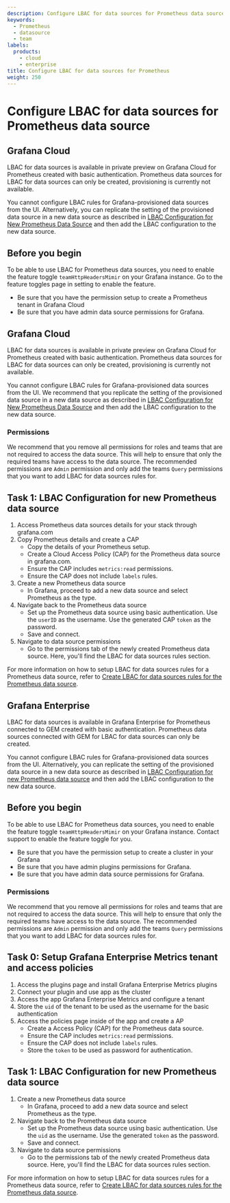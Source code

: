 ```yaml
---
description: Configure LBAC for data sources for Prometheus data source
keywords:
  - Prometheus
  - datasource
  - team
labels:
  products:
    - cloud
    - enterprise
title: Configure LBAC for data sources for Prometheus
weight: 250
---
```


# Configure LBAC for data sources for Prometheus data source

## Grafana Cloud

LBAC for data sources is available in private preview on Grafana Cloud for Prometheus created with basic authentication. Prometheus data sources for LBAC for data sources can only be created, provisioning is currently not available.

You cannot configure LBAC rules for Grafana-provisioned data sources from the UI. Alternatively, you can replicate the setting of the provisioned data source in a new data source as described in [LBAC Configuration for New Prometheus Data Source](#task-1-lbac-configuration-for-new-prometheus-data-source) and then add the LBAC configuration to the new data source.

## Before you begin

To be able to use LBAC for Prometheus data sources, you need to enable the feature toggle `teamHttpHeadersMimir` on your Grafana instance. Go to the feature toggles page in setting to enable the feature.

- Be sure that you have the permission setup to create a Prometheus tenant in Grafana Cloud
- Be sure that you have admin data source permissions for Grafana.

## Grafana Cloud

LBAC for data sources is available in private preview on Grafana Cloud for Prometheus created with basic authentication. Prometheus data sources for LBAC for data sources can only be created, provisioning is currently not available.

You cannot configure LBAC rules for Grafana-provisioned data sources from the UI. We recommend that you replicate the setting of the provisioned data source in a new data source as described in [LBAC Configuration for New Prometheus Data Source](#task-1-lbac-configuration-for-new-prometheus-data-source) and then add the LBAC configuration to the new data source.

### Permissions

We recommend that you remove all permissions for roles and teams that are not required to access the data source. This will help to ensure that only the required teams have access to the data source. The recommended permissions are `Admin` permission and only add the teams `Query` permissions that you want to add LBAC for data sources rules for.

## Task 1: LBAC Configuration for new Prometheus data source

1. Access Prometheus data sources details for your stack through grafana.com
1. Copy Prometheus details and create a CAP
   - Copy the details of your Prometheus setup.
   - Create a Cloud Access Policy (CAP) for the Prometheus data source in grafana.com.
   - Ensure the CAP includes `metrics:read` permissions.
   - Ensure the CAP does not include `labels` rules.
1. Create a new Prometheus data source
   - In Grafana, proceed to add a new data source and select Prometheus as the type.
1. Navigate back to the Prometheus data source
   - Set up the Prometheus data source using basic authentication. Use the `userID` as the username. Use the generated CAP `token` as the password.
   - Save and connect.
1. Navigate to data source permissions
   - Go to the permissions tab of the newly created Prometheus data source. Here, you'll find the LBAC for data sources rules section.

For more information on how to setup LBAC for data sources rules for a Prometheus data source, refer to [Create LBAC for data sources rules for the Prometheus data source](https://grafana.com/docs/grafana/<GRAFANA_VERSION>/administration/data-source-management/teamlbac/create-teamlbac-rules/).

## Grafana Enterprise

LBAC for data sources is available in Grafana Enterprise for Prometheus connected to GEM created with basic authentication. Prometheus data sources connected with GEM for LBAC for data sources can only be created.

You cannot configure LBAC rules for Grafana-provisioned data sources from the UI. Alternatively, you can replicate the setting of the provisioned data source in a new data source as described in [LBAC Configuration for new Prometheus data source](https://grafana.com/docs/grafana/<GRAFANA_VERSION>/administration/data-source-management/teamlbac/configure-teamlbac-for-prometheus/#task-1-lbac-configuration-for-new-prometheus-data-source) and then add the LBAC configuration to the new data source.

## Before you begin

To be able to use LBAC for Prometheus data sources, you need to enable the feature toggle `teamHttpHeadersMimir` on your Grafana instance. Contact support to enable the feature toggle for you.

- Be sure that you have the permission setup to create a cluster in your Grafana
- Be sure that you have admin plugins permissions for Grafana.
- Be sure that you have admin data source permissions for Grafana.

### Permissions

We recommend that you remove all permissions for roles and teams that are not required to access the data source. This will help to ensure that only the required teams have access to the data source. The recommended permissions are `Admin` permission and only add the teams `Query` permissions that you want to add LBAC for data sources rules for.

## Task 0: Setup Grafana Enterprise Metrics tenant and access policies

1. Access the plugins page and install Grafana Enterprise Metrics plugins
1. Connect your plugin and use app as the cluster
1. Access the app Grafana Enterprise Metrics and configure a tenant
1. Store the `uid` of the tenant to be used as the username for the basic authentication
1. Access the policies page inside of the app and create a AP
   - Create a Access Policy (CAP) for the Prometheus data source.
   - Ensure the CAP includes `metrics:read` permissions.
   - Ensure the CAP does not include `labels` rules.
   - Store the `token` to be used as password for authentication.

## Task 1: LBAC Configuration for new Prometheus data source

1. Create a new Prometheus data source
   - In Grafana, proceed to add a new data source and select Prometheus as the type.
1. Navigate back to the Prometheus data source
   - Set up the Prometheus data source using basic authentication. Use the `uid` as the username. Use the generated `token` as the password.
   - Save and connect.
1. Navigate to data source permissions
   - Go to the permissions tab of the newly created Prometheus data source. Here, you'll find the LBAC for data sources rules section.

For more information on how to setup LBAC for data sources rules for a Prometheus data source, refer to [Create LBAC for data sources rules for the Prometheus data source](https://grafana.com/docs/grafana/<GRAFANA_VERSION>/administration/data-source-management/teamlbac/create-teamlbac-rules/).
